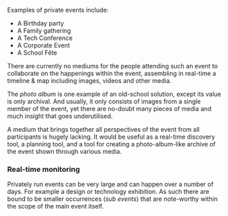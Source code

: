 Examples of private events include:

 * A Birthday party
 * A Family gathering
 * A Tech Conference
 * A Corporate Event
 * A School Fête

There are currently no mediums for the people attending such an event to collaborate on the happenings within the event, assembling in real-time a timeline & map including images, videos and other media.

The *photo album* is one example of an old-school solution, except its value is only archival. And usually, it only consists of images from a single member of the event, yet there are no-doubt many pieces of media and much insight that goes underutilised.

A medium that brings together all perspectives of the event from all participants is hugely lacking. It would be useful as a real-time discovery tool, a planning tool, and a tool for creating a photo-album-like archive of the event shown through various media.

### Real-time monitoring

Privately run events can be very large and can happen over a number of days. For example a design or technology exhibition. As such there are bound to be smaller occurrences (*sub events*) that are note-worthy within the scope of the main event itself.

